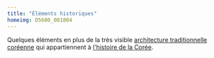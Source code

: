 ```yaml
---
title: "Éléments historiques"
homeimg: D5600_001804
---
```

Quelques éléments en plus de la très visible [architecture traditionnelle coréenne](/themes/architecture) qui
appartiennent à [l'histoire de la Corée](https://fr.wikipedia.org/wiki/Histoire_de_la_Corée).